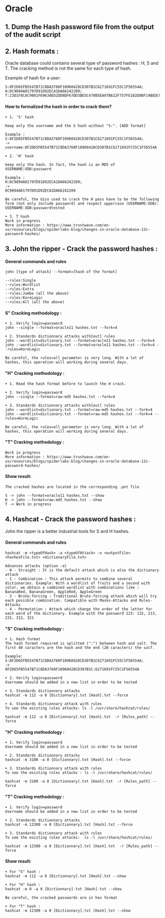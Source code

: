 # Oracle

## 1. Dump the Hash password file from the output of the audit script
 
 
## 2. Hash formats :

Oracle database could contains several type of password hashes : H, S and T. The cracking method is not the same for each type of hash.

Example of hash for a user:
```
S:8F2D65FB5547B71C8DA3760F10960428CD307B1C6271691FC55C1F56554A;
H:DC9894A01797D91D92ECA1DA66242209;
T:23D1F8CAC9001F69630ED2DD8DF67DD3BE5C470B5EA97B622F757FE102D8BF14BEDC94A3CC046D10858D885DB656DC0CBF899A79CD8C76B788744844CADE54EEEB4FDEC478FB7C7CBFBBAC57BA3EF22C
```

#### How to formalized the hash in order to crack them?
```	
➤ 1. 'S' hash

Keep only the username and the S hash without "S:". [ADD format]

Example : 
S:8F2D65FB5547B71C8DA3760F10960428CD307B1C6271691FC55C1F56554A; 
->
username:8F2D65FB5547B71C8DA3760F10960428CD307B1C6271691FC55C1F56554A

➤ 2. 'H' hash

keep only the hash. In fact, the hash is an MD5 of USERNAME:XDB:password

Example : 
H:DC9894A01797D91D92ECA1DA66242209;
->
DC9894A01797D91D92ECA1DA66242209

Be careful, the dico used to crack the H pass have to be the following form (not only include password) and respect uppercase (USERNAME:XDB):
USERNAME:XDB:passwordtested

➤ 3. T hash
Work in progress
More information : https://www.trustwave.com/en-us/resources/blogs/spiderlabs-blog/changes-in-oracle-database-12c-password-hashes/
```

## 3. John the ripper - Crack the password hashes :

#### General commands and rules
```
john [type of attack] --format=[hash of the format] 

--rules:Single
--rules:Wordlist
--rules:Extra
--rules:Jumbo (all the above)
--rules:KoreLogic
--rules:All (all the above)	
```

#### S" Cracking methodology :
```
➤ 1. Verify login=password
john --single --format=oracle11 hashes.txt --fork=4

➤ 2. Standards dictionnary attacks with[out] rules
john --wordlist=dictionary.txt --format=oracle11 hashes.txt --fork=4
john --wordlist=dictionary.txt --format=oracle11 hashes.txt --fork=4 --rules=KoreLogic

Be careful, the rules=all parameter is very long. With a lot of hashes, this operation will working during several days.
```

#### "H" Cracking methodology : 
```	
➤ 1. Read the hash format before to launch the H crack.

➤ 2. Verify login=password
john --single --format=raw-md5 hashes.txt --fork=4

➤ 3. Standards dictionnary attacks with[out] rules
john --wordlist=dictionary.txt --format=raw-md5 hashes.txt --fork=4
john --wordlist=dictionary.txt --format=raw-md5 hashes.txt --fork=4 --rules=KoreLogic

Be careful, the rules=all parameter is very long. With a lot of hashes, this operation will working during several days.
```

#### "T" Cracking methodology :
```
Work in progress
More information : https://www.trustwave.com/en-us/resources/blogs/spiderlabs-blog/changes-in-oracle-database-12c-password-hashes/
```

#### Show result:
```	
The cracked hashes are located in the corresponding .pot file
		
S -> john --format=oracle11 hashes.txt --show
H -> john --format=raw-md5 hashes.txt --show
T -> Work in progress
```

## 4. Hashcat - Crack the password hashes :

John the ripper is a better industrial tools for S and H hashes.

#### General commands and rules
```		
hashcat -m <typeOfHash> -a <typeOfAttack> -o <outputFile> <hashesFile.txt> <dictionaryFile.txt>
			
Advances attacks (option -a)
- 0 - Straight : It is the default attack which is also the dictionary attack
- 1 - Combination : This attack permits to combine several dictionaries. Example: With a wordlist of fruits and a second with color, we obtain a combined wordlist with combinations like : BananaRed, BananaGreen, AppleRed, AppleGreen
- 3 - Brute-forcing : Traditional Brute-forcing attack which will try each possible combination. Compatible with Masks-Attacks and Rules-Attacks
- 4 - Permutation : Attack which change the order of the letter for each word of the dictionary. Example with the password 123: 132, 213, 231, 312, 321
```

#### "S" Cracking methodology :
```	
➤ 1. Hash format
The hash format required is splitted (":") between hash and salt. The first 40 caracters are the hash and the end (20 caracters) the salf.
			
Example:
S:8F2D65FB5547B71C8DA3760F10960428CD307B1C6271691FC55C1F56554A;
->
8F2D65FB5547B71C8DA3760F10960428CD307B1C:6271691FC55C1F56554A
				
➤ 2. Verify login=password
Username should be added in a new list in order to be tested
			
➤ 3. Standards dictionnary attacks
hashcat -m 112 -a 0 [Dictionnary].txt [Hash].txt --force
		
➤ 4. Standards dictionnary attack with rules
To see the existing rules attacks: ls -l /usr/share/hashcat/rules/
					
hashcat -m 112 -a 0 [Dictionnary].txt [Hash].txt  -r [Rules_path] --force
```
	
#### "H" Cracking methodology :
```
➤ 1. Verify login=password
Username should be added in a new list in order to be tested
			
➤ 2. Standards dictionnary attacks
hashcat -m 3100 -a 0 [Dictionnary].txt [Hash].txt --force
		
➤ 3. Standards dictionnary attack with rules
To see the existing rules attacks : ls -l /usr/share/hashcat/rules/
		
hashcat -m 3100 -a 0 [Dictionnary].txt [Hash].txt  -r [Rules_path] --force
```

#### "T" Cracking methodology :
```
➤ 1. Verify login=password
Username should be added in a new list in order to be tested
			
➤ 2. Standards dictionnary attacks
hashcat -m 12300 -a 0 [Dictionnary].txt [Hash].txt --force
	
➤ 3. Standards dictionnary attack with rules
To see the existing rules attacks:  ls -l /usr/share/hashcat/rules/
				
hashcat -m 12300 -a 0 [Dictionnary].txt [Hash].txt  -r [Rules_path] --force
```

#### Show result:
```				
➤ For "S" hash :
hashcat -m 112 -a 0 [Dictionnary].txt [Hash].txt --show

➤ For "H" hash :
hashcat -m 0 -a 0 [Dictionnary].txt [Hash].txt --show

Be careful, the cracked passwords are in hex format

➤ For "T" hash :
hashcat -m 12300 -a 0 [Dictionnary].txt [Hash].txt --show
```
